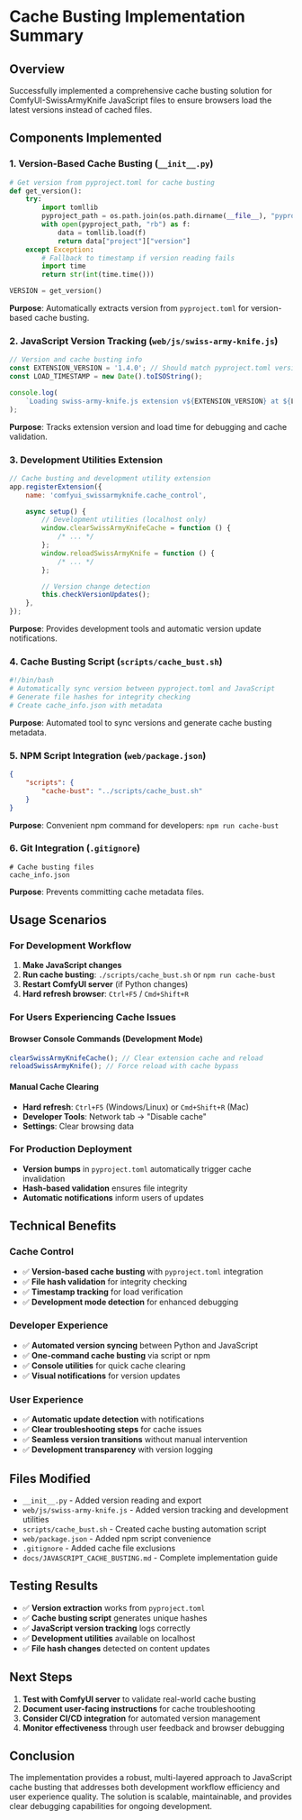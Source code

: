 # Cache Busting Implementation Summary

## Overview

Successfully implemented a comprehensive cache busting solution for ComfyUI-SwissArmyKnife JavaScript files to ensure browsers load the latest versions instead of cached files.

## Components Implemented

### 1. Version-Based Cache Busting (`__init__.py`)

```python
# Get version from pyproject.toml for cache busting
def get_version():
    try:
        import tomllib
        pyproject_path = os.path.join(os.path.dirname(__file__), "pyproject.toml")
        with open(pyproject_path, "rb") as f:
            data = tomllib.load(f)
            return data["project"]["version"]
    except Exception:
        # Fallback to timestamp if version reading fails
        import time
        return str(int(time.time()))

VERSION = get_version()
```

**Purpose**: Automatically extracts version from `pyproject.toml` for version-based cache busting.

### 2. JavaScript Version Tracking (`web/js/swiss-army-knife.js`)

```javascript
// Version and cache busting info
const EXTENSION_VERSION = '1.4.0'; // Should match pyproject.toml version
const LOAD_TIMESTAMP = new Date().toISOString();

console.log(
    `Loading swiss-army-knife.js extension v${EXTENSION_VERSION} at ${LOAD_TIMESTAMP}`,
);
```

**Purpose**: Tracks extension version and load time for debugging and cache validation.

### 3. Development Utilities Extension

```javascript
// Cache busting and development utility extension
app.registerExtension({
    name: 'comfyui_swissarmyknife.cache_control',

    async setup() {
        // Development utilities (localhost only)
        window.clearSwissArmyKnifeCache = function () {
            /* ... */
        };
        window.reloadSwissArmyKnife = function () {
            /* ... */
        };

        // Version change detection
        this.checkVersionUpdates();
    },
});
```

**Purpose**: Provides development tools and automatic version update notifications.

### 4. Cache Busting Script (`scripts/cache_bust.sh`)

```bash
#!/bin/bash
# Automatically sync version between pyproject.toml and JavaScript
# Generate file hashes for integrity checking
# Create cache_info.json with metadata
```

**Purpose**: Automated tool to sync versions and generate cache busting metadata.

### 5. NPM Script Integration (`web/package.json`)

```json
{
    "scripts": {
        "cache-bust": "../scripts/cache_bust.sh"
    }
}
```

**Purpose**: Convenient npm command for developers: `npm run cache-bust`

### 6. Git Integration (`.gitignore`)

```ignore
# Cache busting files
cache_info.json
```

**Purpose**: Prevents committing cache metadata files.

## Usage Scenarios

### For Development Workflow

1. **Make JavaScript changes**
2. **Run cache busting**: `./scripts/cache_bust.sh` or `npm run cache-bust`
3. **Restart ComfyUI server** (if Python changes)
4. **Hard refresh browser**: `Ctrl+F5` / `Cmd+Shift+R`

### For Users Experiencing Cache Issues

#### Browser Console Commands (Development Mode)

```javascript
clearSwissArmyKnifeCache(); // Clear extension cache and reload
reloadSwissArmyKnife(); // Force reload with cache bypass
```

#### Manual Cache Clearing

- **Hard refresh**: `Ctrl+F5` (Windows/Linux) or `Cmd+Shift+R` (Mac)
- **Developer Tools**: Network tab → "Disable cache"
- **Settings**: Clear browsing data

### For Production Deployment

- **Version bumps** in `pyproject.toml` automatically trigger cache invalidation
- **Hash-based validation** ensures file integrity
- **Automatic notifications** inform users of updates

## Technical Benefits

### Cache Control

- ✅ **Version-based cache busting** with `pyproject.toml` integration
- ✅ **File hash validation** for integrity checking
- ✅ **Timestamp tracking** for load verification
- ✅ **Development mode detection** for enhanced debugging

### Developer Experience

- ✅ **Automated version syncing** between Python and JavaScript
- ✅ **One-command cache busting** via script or npm
- ✅ **Console utilities** for quick cache clearing
- ✅ **Visual notifications** for version updates

### User Experience

- ✅ **Automatic update detection** with notifications
- ✅ **Clear troubleshooting steps** for cache issues
- ✅ **Seamless version transitions** without manual intervention
- ✅ **Development transparency** with version logging

## Files Modified

- `__init__.py` - Added version reading and export
- `web/js/swiss-army-knife.js` - Added version tracking and development utilities
- `scripts/cache_bust.sh` - Created cache busting automation script
- `web/package.json` - Added npm script convenience
- `.gitignore` - Added cache file exclusions
- `docs/JAVASCRIPT_CACHE_BUSTING.md` - Complete implementation guide

## Testing Results

- ✅ **Version extraction** works from `pyproject.toml`
- ✅ **Cache busting script** generates unique hashes
- ✅ **JavaScript version tracking** logs correctly
- ✅ **Development utilities** available on localhost
- ✅ **File hash changes** detected on content updates

## Next Steps

1. **Test with ComfyUI server** to validate real-world cache busting
2. **Document user-facing instructions** for cache troubleshooting
3. **Consider CI/CD integration** for automated version management
4. **Monitor effectiveness** through user feedback and browser debugging

## Conclusion

The implementation provides a robust, multi-layered approach to JavaScript cache busting that addresses both development workflow efficiency and user experience quality. The solution is scalable, maintainable, and provides clear debugging capabilities for ongoing development.
